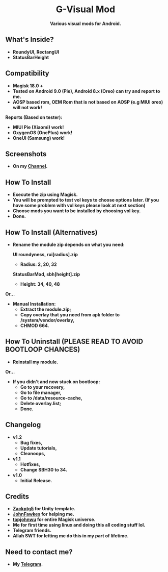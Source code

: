 <h1 align="center">G-Visual Mod</h1>

<div align="center">
  <strong>Various visual mods for Android.
</div>

## What's Inside?
- RoundyUI, RectangUI
- StatusBarHeight

## Compatibility
- Magisk 18.0 +
- Tested on Android 9.0 (Pie), Android 8.x (Oreo) can try and report to me.
- AOSP based rom, OEM Rom that is not based on AOSP (e.g MIUI oreo) will not work!

Reports (Based on tester):
- MIUI Pie (Xiaomi) work!
- OxygenOS (OnePlus) work!
- OneUI (Samsung) work!

## Screenshots
- On my <a href="https://t.me/tzupdates">Channel</a>.

## How To Install
- Execute the zip using Magisk.
- You will be prompted to test vol keys to choose options later. (If you have some problem with vol keys please look at next section)
- Choose mods you want to be installed by choosing vol key.
- Done.

## How To Install (Alternatives)
- Rename the module zip depends on what you need:

  UI roundyness, rui[radius].zip
  - Radius: 2, 20, 32

  StatusBarMod, sbh[height].zip
  - Height: 34, 40, 48

Or...

- Manual Installation:
  - Extract the module.zip;
  - Copy overlay that you need from apk folder to /system/vendor/overlay,
  - CHMOD 664.

## How To Uninstall (PLEASE READ TO AVOID BOOTLOOP CHANCES)
- Reinstall my module.

Or...

- If you didn't and now stuck on bootloop:
  - Go to your recovery,
  - Go to file manager,
  - Go to /data/resource-cache,
  - Delete overlay.list;
  - Done.

## Changelog
- v1.2
  - Bug fixes,
  - Update tutorials,
  - Cleanoops,
- v1.1
  - Hotfixes,
  - Change SBH30 to 34.
- v1.0
  - Initial Release.

## Credits
- <a href="https://github.com/Zackptg5">Zackptg5</a> for Unity template.
- <a href="https://github.com/JohnFawkes">JohnFawkes</a> for helping me.
- <a href="https://github.com/topjohnwu">topjohnwu</a> for entire Magisk universe.
- Me for first time using linux and doing this all coding stuff lol.
- Telegram friends.
- Allah SWT for letting me do this in my part of lifetime.

## Need to contact me?
- My <a href="https://t.me/Gnonymous7">Telegram</a>.
